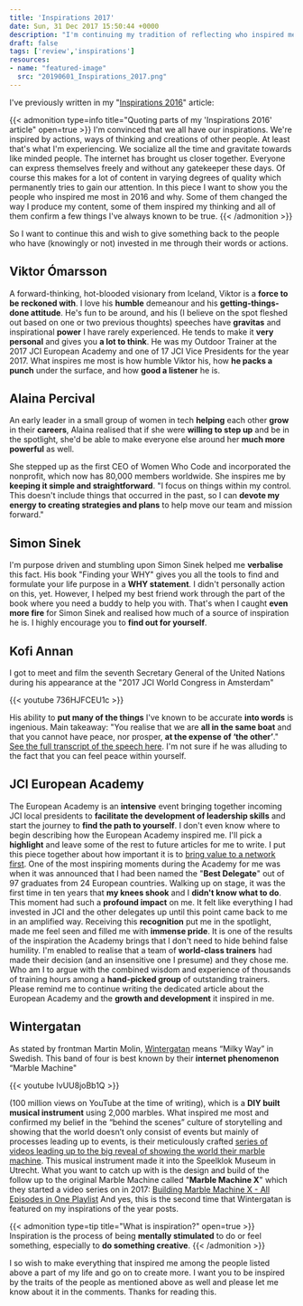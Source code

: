 ```yaml
---
title: 'Inspirations 2017'
date: Sun, 31 Dec 2017 15:50:44 +0000
description: "I'm continuing my tradition of reflecting who inspired me in the past year and why."
draft: false
tags: ['review','inspirations']
resources:
- name: "featured-image"
  src: "20190601_Inspirations_2017.png"
---
```

<!--more-->
I've previously written in my "[Inspirations 2016](http://cheret.de/2016/10/inspirations-2016/)" article:

{{< admonition type=info title="Quoting parts of my 'Inspirations 2016' article" open=true >}}
I'm convinced that we all have our inspirations. We're inspired by actions, ways of thinking and creations of other people. At least that's what I'm experiencing. We socialize all the time and gravitate towards like minded people. The internet has brought us closer together. Everyone can express themselves freely and without any gatekeeper these days. Of course this makes for a lot of content in varying degrees of quality which permanently tries to gain our attention. In this piece I want to show you the people who inspired me most in 2016 and why. Some of them changed the way I produce my content, some of them inspired my thinking and all of them confirm a few things I've always known to be true.
{{< /admonition >}}

So I want to continue this and wish to give something back to the people who have (knowingly or not) invested in me through their words or actions.

## Viktor Ómarsson

A forward-thinking, hot-blooded visionary from Iceland, Viktor is a **force to be reckoned with**. I love his **humble** demeanour and his **getting-things-done attitude**. He's fun to be around, and his (I believe on the spot fleshed out based on one or two previous thoughts) speeches have **gravitas** and inspirational **power** I have rarely experienced. He tends to make it **very personal** and gives you **a lot to think**. He was my Outdoor Trainer at the 2017 JCI European Academy and one of 17 JCI Vice Presidents for the year 2017. What inspires me most is how humble Viktor his, how **he packs a punch** under the surface, and how **good a listener** he is.

## Alaina Percival

An early leader in a small group of women in tech **helping** each other **grow** in their **careers**, Alaina realised that if she were **willing to step up** and be in the spotlight, she'd be able to make everyone else around her **much more powerful** as well.

She stepped up as the first CEO of Women Who Code and incorporated the nonprofit, which now has 80,000 members worldwide. She inspires me by **keeping it simple and straightforward**. "I focus on things within my control. This doesn't include things that occurred in the past, so I can **devote my energy to creating strategies and plans** to help move our team and mission forward."

## Simon Sinek

I'm purpose driven and stumbling upon Simon Sinek helped me **verbalise** this fact. His book "Finding your WHY" gives you all the tools to find and formulate your life purpose in a **WHY statement**. I didn't personally action on this, yet. However, I helped my best friend work through the part of the book where you need a buddy to help you with. That's when I caught **even more fire** for Simon Sinek and realised how much of a source of inspiration he is. I highly encourage you to **find out for yourself**.

## Kofi Annan

I got to meet and film the seventh Secretary General of the United Nations during his appearance at the "2017 JCI World Congress in Amsterdam"

{{< youtube 736HJFCEU1c >}}

His ability to **put many of the things** I've known to be accurate **into words** is ingenious. Main takeaway: "You realise that we are **all in the same boat** and that you cannot have peace, nor prosper, **at the expense of ‘the other’**." [See the full transcript of the speech here](http://www.kofiannanfoundation.org/annan-work/junior-chamber-international/). I'm not sure if he was alluding to the fact that you can feel peace within yourself.

## JCI European Academy

The European Academy is an **intensive** event bringing together incoming JCI local presidents to **facilitate the development of leadership skills** and start the journey to **find the path to yourself**. I don't even know where to begin describing how the European Academy inspired me. I'll pick a **highlight** and leave some of the rest to future articles for me to write. I put this piece together about how important it is to [bring value to a network first](https://www.linkedin.com/pulse/bring-value-first-networking-part-3-mark-cheret/). One of the most inspiring moments during the Academy for me was when it was announced that I had been named the "**Best Delegate**" out of 97 graduates from 24 European countries. Walking up on stage, it was the first time in ten years that **my knees shook** and I **didn't know what to do**. This moment had such a **profound impact** on me. It felt like everything I had invested in JCI and the other delegates up until this point came back to me in an amplified way. Receiving this **recognition** put me in the spotlight, made me feel seen and filled me with **immense pride**. It is one of the results of the inspiration the Academy brings that I don't need to hide behind false humility. I'm enabled to realise that a team of **world-class trainers** had made their decision (and an insensitive one I presume) and they chose me. Who am I to argue with the combined wisdom and experience of thousands of training hours among a **hand-picked group** of outstanding trainers. Please remind me to continue writing the dedicated article about the European Academy and the **growth and development** it inspired in me.

## Wintergatan

As stated by frontman Martin Molin, [Wintergatan](http://www.wintergatan.net/) means “Milky Way” in Swedish. This band of four is best known by their **internet phenomenon** “Marble Machine"

{{< youtube IvUU8joBb1Q >}}

(100 million views on YouTube at the time of writing), which is a **DIY built musical instrument** using 2,000 marbles. What inspired me most and confirmed my belief in the “behind the scenes” culture of storytelling and showing that the world doesn’t only consist of events but mainly of processes leading up to events, is their meticulously crafted [series of videos leading up to the big reveal of showing the world their marble machine](https://www.youtube.com/playlist?list=PLLLYkE3G1HEA_68q46Xk1MvK-zGqjLBmA). This musical instrument made it into the Speelklok Museum in Utrecht. What you want to catch up with is the design and build of the follow up to the original Marble Machine called "**Marble Machine X**" which they started a video series on in 2017: [Building Marble Machine X - All Episodes in One Playlist](https://www.youtube.com/watch?v=C8qyVURtSZc&list=PLLLYkE3G1HED6rW-bkliHbMroHYFf4ukv) And yes, this is the second time that Wintergatan is featured on my inspirations of the year posts.

{{< admonition type=tip title="What is inspiration?" open=true >}}
Inspiration is the process of being **mentally stimulated** to do or feel something, especially to **do something creative**.
{{< /admonition >}}

I so wish to make everything that inspired me among the people listed above a part of my life and go on to create more. I want you to be inspired by the traits of the people as mentioned above as well and please let me know about it in the comments. Thanks for reading this.

